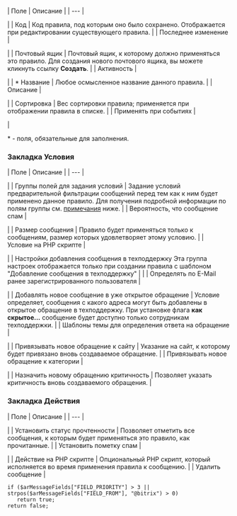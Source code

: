 | Поле | Описание |
| --- |

|
| Код | Код правила, под которым оно было сохранено.    Отображается при редактировании существующего правила. |
| Последнее изменение |

|
| Почтовый ящик | Почтовый ящик, к которому должно применяться это правило. Для создания нового почтового ящика, вы можете кликнуть ссылку **Создать**. |
| Активность |

|
| \* Название | Любое осмысленное название данного правила. |
| Описание |

|
| Сортировка | Вес сортировки правила; применяется при отображении правила в списке. |
| Применять при событиях |

|

\* - поля, обязательные для заполнения.

### Закладка Условия

| Поле | Описание |
| --- |

|
| Группы полей для задания условий | Задание условий предварительной фильтрации сообщений перед тем как к ним будет применено данное правило.     Для получения подробной информации по полям группы см. [примечания](#notes) ниже. |
| Вероятность, что сообщение спам |

|
| Размер сообщения | Правило будет применяться только к сообщениям, размер которых удовлетворяет этому условию. |
| Условие на PHP скрипте |

|
| Настройки добавления сообщения в техподдержку   Эта группа настроек отображается только при создании правила с шаблоном "Добавление сообщения в техподдержку" | |
| Определять по E-Mail ранее зарегистрированного пользователя |

|
| Добавлять новое сообщение в уже открытое обращение | Условие определяет, сообщения с какого адреса могут быть добавлены в открытое обращение в техподдержку.     При установке флага **как скрытое...** сообщение будет доступно только сотрудникам техподдержки. |
| Шаблоны темы для определения ответа на обращение |

|
| Привязывать новое обращение к сайту | Указание на сайт, к которому будет привязано вновь создаваемое обращение. |
| Привязывать новое обращение к категории |

|
| Назначить новому обращению критичность | Позволяет указать критичность вновь создаваемого обращения. |

### Закладка Действия

| Поле | Описание |
| --- |

|
| Установить статус прочтенности | Позволяет отметить все сообщения, к которым будет применяться это правило, как прочитанные. |
| Установить пометку спам |

|
| Действие на PHP скрипте | Опциональный PHP скрипт, который исполняется во время применения правила к сообщению. |
| Удалить сообщение |

```
if ($arMessageFields["FIELD_PRIORITY"] > 3 || strpos($arMessageFields["FIELD_FROM"], "@bitrix") > 0)  
   return true;  
return false;  

```